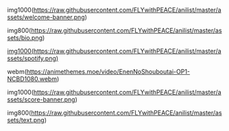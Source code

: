 img1000(https://raw.githubusercontent.com/FLYwithPEACE/anilist/master/assets/welcome-banner.png)
 
img800(https://raw.githubusercontent.com/FLYwithPEACE/anilist/master/assets/bio.png)

[ img1000(https://raw.githubusercontent.com/FLYwithPEACE/anilist/master/assets/spotify.png) ](https://open.spotify.com/playlist/6VhzaI43GlwJTyGmNcJDs9?si=24773b1d98004227)

webm(https://animethemes.moe/video/EnenNoShouboutai-OP1-NCBD1080.webm)

img1000(https://raw.githubusercontent.com/FLYwithPEACE/anilist/master/assets/score-banner.png)

img800(https://raw.githubusercontent.com/FLYwithPEACE/anilist/master/assets/text.png)
